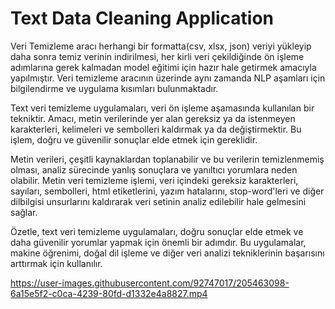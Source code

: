 # Text Data Cleaning Application

Veri Temizleme aracı herhangi bir formatta(csv, xlsx, json) veriyi yükleyip daha sonra temiz verinin indirilmesi, her kirli veri çekildiğinde ön işleme adımlarına gerek kalmadan model eğitimi için hazır hale getirmek amacıyla yapılmıştır. Veri temizleme aracının üzerinde aynı zamanda NLP aşamları için bilgilendirme ve uygulama kısımları bulunmaktadır.  

Text veri temizleme uygulamaları, veri ön işleme aşamasında kullanılan bir tekniktir. Amacı, metin verilerinde yer alan gereksiz ya da istenmeyen karakterleri, kelimeleri ve sembolleri kaldırmak ya da değiştirmektir. Bu işlem, doğru ve güvenilir sonuçlar elde etmek için gereklidir.

Metin verileri, çeşitli kaynaklardan toplanabilir ve bu verilerin temizlenmemiş olması, analiz sürecinde yanlış sonuçlara ve yanıltıcı yorumlara neden olabilir. Metin veri temizleme işlemi, veri içindeki gereksiz karakterleri, sayıları, sembolleri, html etiketlerini, yazım hatalarını, stop-word'leri ve diğer dilbilgisi unsurlarını kaldırarak veri setinin analiz edilebilir hale gelmesini sağlar.

Özetle, text veri temizleme uygulamaları, doğru sonuçlar elde etmek ve daha güvenilir yorumlar yapmak için önemli bir adımdır. Bu uygulamalar, makine öğrenimi, doğal dil işleme ve diğer veri analizi tekniklerinin başarısını arttırmak için kullanılır.



https://user-images.githubusercontent.com/92747017/205463098-6a15e5f2-c0ca-4239-80fd-d1332e4a8827.mp4
